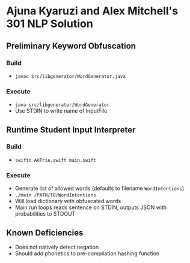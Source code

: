 # Ajuna Kyaruzi and Alex Mitchell's 301 NLP Solution
## Preliminary Keyword Obfuscation
### Build
* `javac src/libgenerator/WordGenerator.java`
### Execute
* `java src/libgenerator/WordGenerator`
* Use STDIN to write name of InputFile
## Runtime Student Input Interpreter
### Build
* `swiftc AATrie.swift main.swift`
### Execute
* Generate list of allowed words (defaults to filename `WordIntentions`)
* `./main /PATH/TO/WordIntentions`
* Will load dictionary with obfuscated words
* Main run loops reads sentence on STDIN, outputs JSON with probabilities to STDOUT
## Known Deficiencies
* Does not natively detect negation
* Should add phonetics to pre-compilation hashing function
